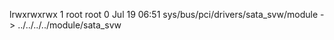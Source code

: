 lrwxrwxrwx 1 root root 0 Jul 19 06:51 sys/bus/pci/drivers/sata_svw/module -> ../../../../module/sata_svw
